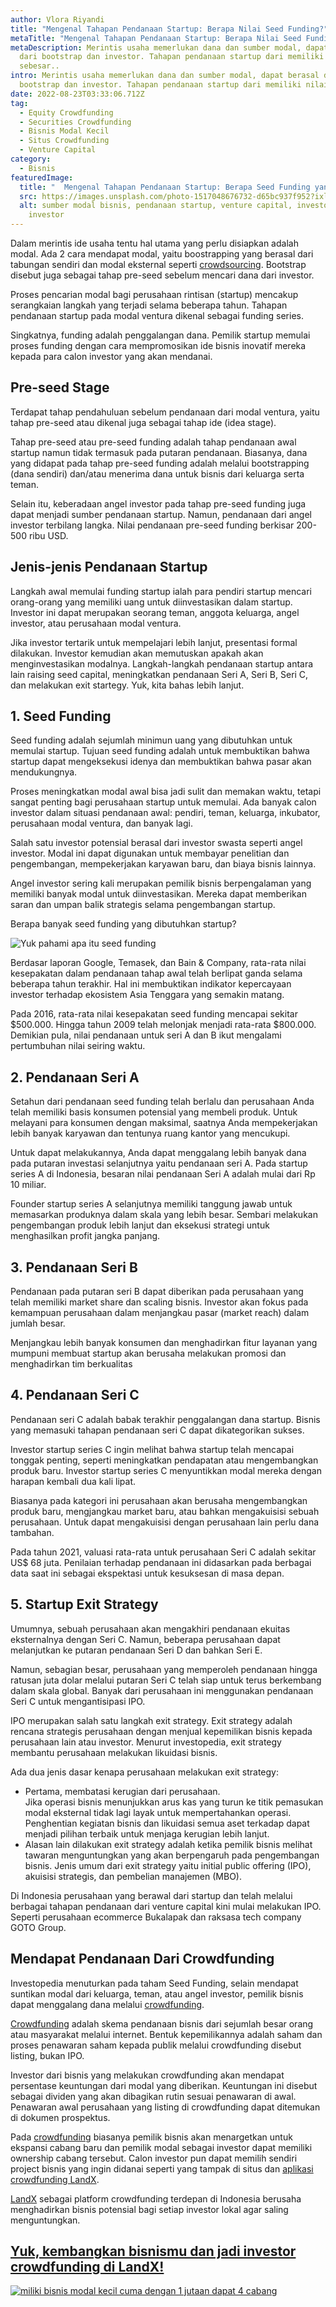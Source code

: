 ```yaml
---
author: Vlora Riyandi
title: "Mengenal Tahapan Pendanaan Startup: Berapa Nilai Seed Funding?"
metaTitle: "Mengenal Tahapan Pendanaan Startup: Berapa Nilai Seed Funding? | LandX"
metaDescription: Merintis usaha memerlukan dana dan sumber modal, dapat berasal
  dari bootstrap dan investor. Tahapan pendanaan startup dari memiliki nilai
  sebesar..
intro: Merintis usaha memerlukan dana dan sumber modal, dapat berasal dari
  bootstrap dan investor. Tahapan pendanaan startup dari memiliki nilai sebesar
date: 2022-08-23T03:33:06.712Z
tag:
  - Equity Crowdfunding
  - Securities Crowdfunding
  - Bisnis Modal Kecil
  - Situs Crowdfunding
  - Venture Capital
category:
  - Bisnis
featuredImage:
  title: "  Mengenal Tahapan Pendanaan Startup: Berapa Seed Funding yang Dibutuhkan?"
  src: https://images.unsplash.com/photo-1517048676732-d65bc937f952?ixlib=rb-1.2.1&ixid=MnwxMjA3fDB8MHxwaG90by1wYWdlfHx8fGVufDB8fHx8&auto=format&fit=crop&w=870&q=80
  alt: sumber modal bisnis, pendanaan startup, venture capital, investor, angel
    investor
---
```

Dalam merintis ide usaha tentu hal utama yang perlu disiapkan adalah modal. Ada 2 cara mendapat modal, yaitu boostrapping yang berasal dari tabungan sendiri dan modal eksternal seperti [crowdsourcing](https://landx.id/). Bootstrap disebut juga sebagai tahap pre-seed sebelum mencari dana dari investor.

Proses pencarian modal bagi perusahaan rintisan (startup) mencakup serangkaian langkah yang terjadi selama beberapa tahun. Tahapan pendanaan startup pada modal ventura dikenal sebagai funding series. 

Singkatnya, funding adalah penggalangan dana. Pemilik startup memulai proses funding dengan cara mempromosikan ide bisnis inovatif mereka kepada para calon investor yang akan mendanai.

## Pre-seed Stage

Terdapat tahap pendahuluan sebelum pendanaan dari modal ventura, yaitu tahap pre-seed atau dikenal juga sebagai tahap ide (idea stage). 

Tahap pre-seed atau pre-seed funding adalah tahap pendanaan awal startup namun tidak termasuk pada putaran pendanaan. Biasanya, dana yang didapat pada tahap pre-seed funding adalah melalui bootstrapping (dana sendiri) dan/atau menerima dana untuk bisnis dari keluarga serta teman.

Selain itu, keberadaan angel investor pada tahap pre-seed funding juga dapat menjadi sumber pendanaan startup. Namun, pendanaan dari angel investor terbilang langka. Nilai pendanaan pre-seed funding berkisar 200-500 ribu USD.

## Jenis-jenis Pendanaan Startup

Langkah awal memulai funding startup ialah para pendiri startup mencari orang-orang yang memiliki uang untuk diinvestasikan dalam startup. Investor ini dapat merupakan seorang teman, anggota keluarga, angel investor, atau perusahaan modal ventura. 

Jika investor tertarik untuk mempelajari lebih lanjut, presentasi formal dilakukan. Investor kemudian akan memutuskan apakah akan menginvestasikan modalnya. Langkah-langkah pendanaan startup antara lain raising seed capital, meningkatkan pendanaan Seri A, Seri B, Seri C, dan melakukan exit startegy. Yuk, kita bahas lebih lanjut.

## 1. Seed Funding

Seed funding adalah sejumlah minimun uang yang dibutuhkan untuk memulai startup. Tujuan seed funding adalah untuk membuktikan bahwa startup dapat mengeksekusi idenya dan membuktikan bahwa pasar akan mendukungnya. 

Proses meningkatkan modal awal bisa jadi sulit dan memakan waktu, tetapi sangat penting bagi perusahaan startup untuk memulai. Ada banyak calon investor dalam situasi pendanaan awal: pendiri, teman, keluarga, inkubator, perusahaan modal ventura, dan banyak lagi.

Salah satu investor potensial berasal dari investor swasta seperti angel investor. Modal ini dapat digunakan untuk membayar penelitian dan pengembangan, mempekerjakan karyawan baru, dan biaya bisnis lainnya. 

Angel investor sering kali merupakan pemilik bisnis berpengalaman yang memiliki banyak modal untuk diinvestasikan. Mereka dapat memberikan saran dan umpan balik strategis selama pengembangan startup.

Berapa banyak seed funding yang dibutuhkan startup?

![Yuk pahami apa itu seed funding](https://lh5.googleusercontent.com/8cgDu-rFhT6lvRMiS_mSLMByWEgq4_dIqUStE_KadtNvhXczAMf1I4WcoPWbb2fwHvvDsAZtG5OvMNGg0Zb5TWXD1Zu_i8Fr1p-cr4iYaR37zz87uL2L2ss-uTm6CeXmlZ6AV6r9iHwKo_X-3g "Memahami apa itu pendanaan startup untuk bisnis")

Berdasar laporan Google, Temasek, dan Bain & Company, rata-rata nilai kesepakatan dalam pendanaan tahap awal telah berlipat ganda selama beberapa tahun terakhir. Hal ini membuktikan indikator kepercayaan investor terhadap ekosistem Asia Tenggara yang semakin matang. 

Pada 2016, rata-rata nilai kesepakatan seed funding mencapai sekitar $500.000. Hingga tahun 2009 telah melonjak menjadi rata-rata $800.000. Demikian pula, nilai pendanaan untuk seri A dan B ikut mengalami pertumbuhan nilai seiring waktu.

## 2. Pendanaan Seri A

Setahun dari pendanaan seed funding telah berlalu dan perusahaan Anda telah memiliki basis konsumen potensial yang membeli produk. Untuk melayani para konsumen dengan maksimal, saatnya Anda mempekerjakan lebih banyak karyawan dan tentunya ruang kantor yang mencukupi.

Untuk dapat melakukannya, Anda dapat menggalang lebih banyak dana pada putaran investasi selanjutnya yaitu pendanaan seri A. Pada startup series A di Indonesia, besaran nilai pendanaan Seri A adalah mulai dari Rp 10 miliar.

Founder startup series A selanjutnya memiliki tanggung jawab untuk memasarkan produknya dalam skala yang lebih besar. Sembari melakukan pengembangan produk lebih lanjut dan eksekusi strategi untuk menghasilkan profit jangka panjang.

## 3. Pendanaan Seri B

Pendanaan pada putaran seri B dapat diberikan pada perusahaan yang telah memiliki market share dan scaling bisnis. Investor akan fokus pada kemampuan perusahaan dalam menjangkau pasar (market reach) dalam jumlah besar.

Menjangkau lebih banyak konsumen dan menghadirkan fitur layanan yang mumpuni membuat startup akan berusaha melakukan promosi dan menghadirkan tim berkualitas

## 4. Pendanaan Seri C

Pendanaan seri C adalah babak terakhir penggalangan dana startup. Bisnis yang memasuki tahapan pendanaan seri C dapat dikategorikan sukses. 

Investor startup series C ingin melihat bahwa startup telah mencapai tonggak penting, seperti meningkatkan pendapatan atau mengembangkan produk baru. Investor startup series C menyuntikkan modal mereka dengan harapan kembali dua kali lipat.

Biasanya pada kategori ini perusahaan akan berusaha mengembangkan produk baru, mengjangkau market baru, atau bahkan mengakuisisi sebuah perusahaan. Untuk dapat mengakuisisi dengan perusahaan lain perlu dana tambahan.

Pada tahun 2021, valuasi rata-rata untuk perusahaan Seri C adalah sekitar US$ 68 juta. Penilaian terhadap pendanaan ini didasarkan pada berbagai data saat ini sebagai ekspektasi untuk kesuksesan di masa depan. 

## 5. Startup Exit Strategy

Umumnya, sebuah perusahaan akan mengakhiri pendanaan ekuitas eksternalnya dengan Seri C. Namun, beberapa perusahaan dapat melanjutkan ke putaran pendanaan Seri D dan bahkan Seri E. 

Namun, sebagian besar, perusahaan yang memperoleh pendanaan hingga ratusan juta dolar melalui putaran Seri C telah siap untuk terus berkembang dalam skala global. Banyak dari perusahaan ini menggunakan pendanaan Seri C untuk mengantisipasi IPO. 

IPO merupakan salah satu langkah exit strategy. Exit strategy adalah rencana strategis perusahaan dengan menjual kepemilikan bisnis kepada perusahaan lain atau investor. Menurut investopedia, exit strategy membantu perusahaan melakukan likuidasi bisnis.

Ada dua jenis dasar kenapa perusahaan melakukan exit strategy:

* Pertama, membatasi kerugian dari perusahaan.\
  Jika operasi bisnis menunjukkan arus kas yang turun ke titik pemasukan modal eksternal tidak lagi layak untuk mempertahankan operasi. Penghentian kegiatan bisnis dan likuidasi semua aset terkadap dapat menjadi pilihan terbaik untuk menjaga kerugian lebih lanjut.
* Alasan lain dilakukan exit strategy adalah ketika pemilik bisnis melihat tawaran menguntungkan yang akan berpengaruh pada pengembangan bisnis. Jenis umum dari exit strategy yaitu initial public offering (IPO), akuisisi strategis, dan pembelian manajemen (MBO).

Di Indonesia perusahaan yang berawal dari startup dan telah melalui berbagai tahapan pendanaan dari venture capital kini mulai melakukan IPO. Seperti perusahaan ecommerce Bukalapak dan raksasa tech company GOTO Group.

## Mendapat Pendanaan Dari Crowdfunding

Investopedia menuturkan pada taham Seed Funding, selain mendapat suntikan modal dari keluarga, teman, atau angel investor, pemilik bisnis dapat menggalang dana melalui [crowdfunding](https://landx.id/).

[Crowdfunding](https://landx.id/) adalah skema pendanaan bisnis dari sejumlah besar orang atau masyarakat melalui internet. Bentuk kepemilikannya adalah saham dan proses penawaran saham kepada publik melalui crowdfunding disebut listing, bukan IPO.

Investor dari bisnis yang melakukan crowdfunding akan mendapat persentase keuntungan dari modal yang diberikan. Keuntungan ini disebut sebagai dividen yang akan dibagikan rutin sesuai penawaran di awal. Penawaran awal perusahaan yang listing di crowdfunding dapat ditemukan di dokumen prospektus.

Pada [crowdfunding](https://landx.id/) biasanya pemilik bisnis akan menargetkan untuk ekspansi cabang baru dan pemilik modal sebagai investor dapat memiliki ownership cabang tersebut. Calon investor pun dapat memilih sendiri project bisnis yang ingin didanai seperti yang tampak di situs dan [aplikasi crowdfunding LandX](https://landx.id/).

[LandX](https://landx.id/) sebagai platform crowdfunding terdepan di Indonesia berusaha menghadirkan bisnis potensial bagi setiap investor lokal agar saling menguntungkan. 

## [Yuk, kembangkan bisnismu dan jadi investor crowdfunding di LandX!](https://landx.id/project/?utm_source=Blog&utm_medium=organic+keyword&utm_campaign=blog&utm_id=Blog)

[![miliki bisnis modal kecil cuma dengan 1 jutaan dapat 4 cabang ](https://accountgram-production.sfo2.cdn.digitaloceanspaces.com/landx_ghost/2021/11/jadi-owner-bisnis-hanya-1-jutaan-dengan-cuan-yang-sangat-menjanjikan.png)](https://landx.id/project/?utm_source=Blog&utm_medium=organic+keyword&utm_campaign=blog&utm_id=Blog)
